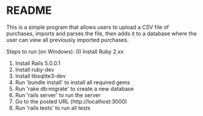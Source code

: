 # README

This is a simple program that allows users to upload a CSV file of purchases, imports and parses the file, then adds it to a database where the user can view all previously imported purchases. 

Steps to run (on Windows):
0) Install Ruby 2.xx
1) Install Rails 5.0.0.1
3) Install ruby-dev
4) Install libsqlite3-dev
2) Run 'bundle install' to install all required gems
3) Run 'rake db:migrate' to create a new database
4) Run 'rails server' to run the server
5) Go to the posted URL (http://localhost:3000)
6) Run 'rails tests' to run all tests
